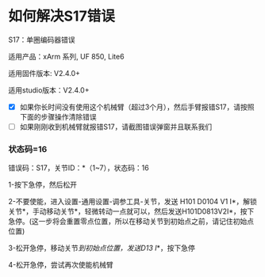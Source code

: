 

# 如何解决S17错误

S17：单圈编码器错误


适用产品：xArm 系列, UF 850, Lite6

适用固件版本: V2.4.0+

适用studio版本：V2.4.0+

* [x] 如果你长时间没有使用这个机械臂（超过3个月），然后手臂报错S17，请按照下面的步骤操作清除错误
* [ ] 如果刚刚收到机械臂就报错S17，请截图错误弹窗并且联系我们

### 状态码=16

错误码：S17，关节ID：*（1~7），状态码：16

1-按下急停，然后松开

2-不要使能，进入设置-通用设置-调参工具-关节，发送 H101 D0104 V1 I\*，解锁关节\*，手动移动关节\*，轻微转动一点就可以，然后发送H101D0813V2I\*，按下急停。(这一步将会重置零点位置，所以在移动关节到初始点之前，请记住初始点位置)

3-松开急停，移动关节*到初始点位置，发送D13 I*\*，按下急停

4-松开急停，尝试再次使能机械臂



